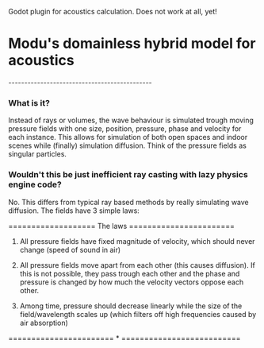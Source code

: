 Godot plugin for acoustics calculation. Does not work at all, yet!


<h1> Modu's domainless hybrid model for acoustics </h1>
---------------------------------------------

<h3> What is it? </h3>

Instead of rays or volumes, the wave behaviour is simulated trough moving pressure fields with one size, position, pressure, phase and velocity for each instance.
This allows for simulation of both open spaces and indoor scenes while (finally) simulation diffusion. Think of the pressure fields as singular particles. 

<h3> Wouldn't this be just inefficient ray casting with lazy physics engine code? </h3>

No. This differs from typical ray based methods by really simulating wave diffusion. The fields have 3 simple laws: <p>
=================== The laws =======================

1. All pressure fields have fixed magnitude of velocity, which should never change (speed of sound in air)
   
2. All pressure fields move apart from each other (this causes diffusion). If this is not possible, they pass trough each other and the phase and pressure is changed
 by how much the velocity vectors oppose each other.

3. Among time, pressure should decrease linearly while the size of the field/wavelength scales up (which filters off high frequencies caused by air absorption)
  
======================= * ==========================


